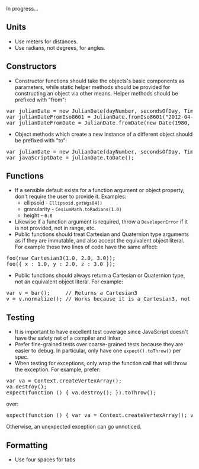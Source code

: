 In progress...

## Units

* Use meters for distances.
* Use radians, not degrees, for angles.

## Constructors
* Constructor functions should take the objects's basic components as parameters, while static helper methods should be provided for constructing an object via other means.  Helper methods should be prefixed with "from":

<pre>
var julianDate = new JulianDate(dayNumber, secondsOfDay, TimeStandard.UTC);
var julianDateFromIso8601 = JulianDate.fromIso8601("2012-04-24T18:08Z");
var julianDateFromDate = JulianDate.fromDate(new Date(1980, 7, 1));
</pre>

* Object methods which create a new instance of a different object should be prefixed with "to":

<pre>
var julianDate = new JulianDate(dayNumber, secondsOfDay, TimeStandard.UTC);
var javaScriptDate = julianDate.toDate();
</pre>

## Functions

* If a sensible default exists for a function argument or object property, don't require the user to provide it.  Examples:
   * ellipsoid - `Ellipsoid.getWgs84()`
   * granularity - `CesiumMath.toRadians(1.0)`
   * height - `0.0`
* Likewise if a function argument is required, throw a `DeveloperError` if it is not provided, not in range, etc.
* Public functions should treat Cartesian and Quaternion type arguments as if they are immutable, and also accept the equivalent object literal.  For example these two lines of code have the same affect:

<pre>
foo(new Cartesian3(1.0, 2.0, 3.0));
foo({ x : 1.0, y : 2.0, z : 3.0 });
</pre>

* Public functions should always return a Cartesian or Quaternion type, not an equivalent object literal.  For example:

<pre>
var v = bar();     // Returns a Cartesian3
v = v.normalize(); // Works because it is a Cartesian3, not an object with just x, y, and z properties
</pre>

## Testing

* It is important to have excellent test coverage since JavaScript doesn't have the safety net of a compiler and linker.
* Prefer fine-grained tests over coarse-grained tests because they are easier to debug. In particular, only have one `expect().toThrow()` per spec.
* When testing for exceptions, only wrap the function call that will throw the exception. For example, prefer:

<pre>
var va = Context.createVertexArray();
va.destroy();
expect(function () { va.destroy(); }).toThrow();
</pre>
over:

<pre>
expect(function () { var va = Context.createVertexArray(); va.destroy(); va.destroy(); }).toThrow();`
</pre>
Otherwise, an unexpected exception can go unnoticed.

## Formatting

* Use four spaces for tabs
